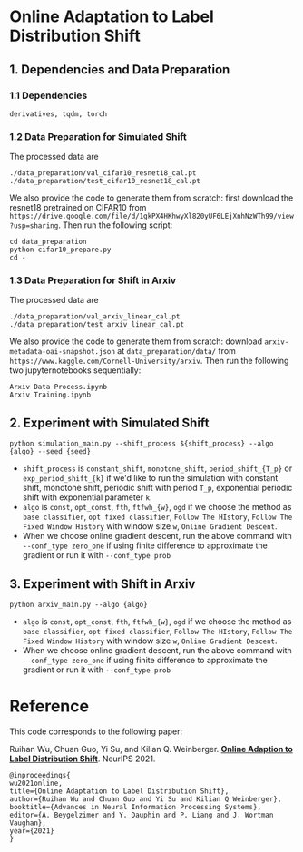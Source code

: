 # Online Adaptation to Label Distribution Shift

## 1. Dependencies and Data Preparation
### 1.1 Dependencies
```derivatives, tqdm, torch```
### 1.2 Data Preparation for Simulated Shift
The processed data are
```
./data_preparation/val_cifar10_resnet18_cal.pt
./data_preparation/test_cifar10_resnet18_cal.pt
```
We also provide the code to generate them from scratch: first download the resnet18 pretrained on CIFAR10 from `https://drive.google.com/file/d/1gkPX4HKhwyXl820yUF6LEjXnhNzWTh99/view?usp=sharing`. Then run the following script:
```
cd data_preparation
python cifar10_prepare.py
cd -
```

### 1.3 Data Preparation for Shift in Arxiv
The processed data are
```
./data_preparation/val_arxiv_linear_cal.pt
./data_preparation/test_arxiv_linear_cal.pt
```
We also provide the code to generate them from scratch: download `arxiv-metadata-oai-snapshot.json` at `data_preparation/data/` from `https://www.kaggle.com/Cornell-University/arxiv`. Then run the following two jupyternotebooks sequentially:
```
Arxiv Data Process.ipynb
Arxiv Training.ipynb
```

## 2. Experiment with Simulated Shift
```
python simulation_main.py --shift_process ${shift_process} --algo {algo} --seed {seed}
```
- `shift_process` is `constant_shift`, `monotone_shift`, `period_shift_{T_p}` or `exp_period_shift_{k}` if we'd like to run the simulation with constant shift, monotone shift, periodic shift with period `T_p`, exponential periodic shift with exponential parameter `k`.
- `algo` is `const`, `opt_const`, `fth`, `ftfwh_{w}`, `ogd` if we choose the method as `base classifier`, `opt fixed classifier`, `Follow The HIstory`, `Follow The Fixed Window History` with window size `w`, `Online Gradient Descent`.
- When we choose online gradient descent, run the above command with `--conf_type zero_one` if using finite difference to approximate the gradient or run it with `--conf_type prob`


## 3. Experiment with Shift in Arxiv
```
python arxiv_main.py --algo {algo}
```
- `algo` is `const`, `opt_const`, `fth`, `ftfwh_{w}`, `ogd` if we choose the method as `base classifier`, `opt fixed classifier`, `Follow The HIstory`, `Follow The Fixed Window History` with window size `w`, `Online Gradient Descent`.
- When we choose online gradient descent, run the above command with `--conf_type zero_one` if using finite difference to approximate the gradient or run it with `--conf_type prob`


# Reference

This code corresponds to the following paper:

Ruihan Wu, Chuan Guo, Yi Su, and Kilian Q. Weinberger. **[Online Adaption to Label Distribution Shift](https://proceedings.neurips.cc/paper/2021/file/5e6bd7a6970cd4325e587f02667f7f73-Paper.pdf)**. NeurIPS 2021.

```
@inproceedings{
wu2021online,
title={Online Adaptation to Label Distribution Shift},
author={Ruihan Wu and Chuan Guo and Yi Su and Kilian Q Weinberger},
booktitle={Advances in Neural Information Processing Systems},
editor={A. Beygelzimer and Y. Dauphin and P. Liang and J. Wortman Vaughan},
year={2021}
}
```
